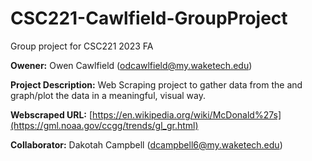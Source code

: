 # CSC221-Cawlfield-GroupProject
Group project for CSC221 2023 FA

__Owener:__ Owen Cawlfield (odcawlfield@my.waketech.edu)

__Project Description:__ Web Scraping project to gather data from the <webpage> and graph/plot the data in a meaningful, visual way.

__Webscraped URL:__ [https://en.wikipedia.org/wiki/McDonald%27s](https://gml.noaa.gov/ccgg/trends/gl_gr.html)

__Collaborator:__ Dakotah Campbell (dcampbell6@my.waketech.edu)
